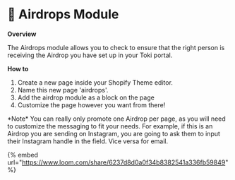 # 🛫 Airdrops Module

**Overview**

The Airdrops module allows you to check to ensure that the right person is receiving the Airdrop you have set up in your Toki portal.

**How to**

1. Create a new page inside your Shopify Theme editor.&#x20;
2. Name this new page 'airdrops'.&#x20;
3. Add the airdrop module as a block on the page
4. Customize the page however you want from there!



\*Note\* You can really only promote one Airdrop per page, as you will need to customize the messaging to fit your needs. For example, if this is an Airdrop you are sending on Instagram, you are going to ask them to input their Instagram handle in the field. Vice versa for email.

{% embed url="https://www.loom.com/share/6237d8d0a0f34b8382541a336fb59849" %}



